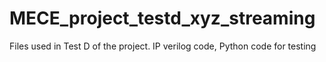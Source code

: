 # MECE_project_testd_xyz_streaming
Files used in Test D of the project. IP verilog code, Python code for testing
